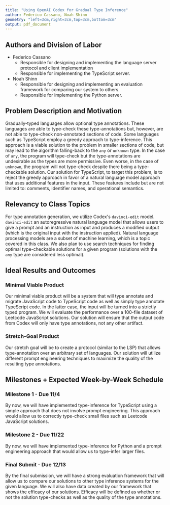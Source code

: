 ```yaml
---
title: "Using OpenAI Codex for Gradual Type Inference"
author: Federico Cassano, Noah Shinn
geometry: "left=3cm,right=3cm,top=3cm,bottom=3cm"
output: pdf_document
---
```


## Authors and Division of Labor

- Federico Cassano
  - Responsible for designing and implementing the language server protocol and client implementation
  - Responsible for implementing the TypeScript server.
- Noah Shinn
  - Responsible for designing and implementing an evaluation framework for comparing our system to others.
  - Responsible for implementing the Python server.

## Problem Description and Motivation

Gradually-typed languages allow optional type annotations. These languages are able to type-check these type-annotations but, however, are not able to type-check non-annotated sections of code. Some languages such as TypeScript employ a greedy approach to type-inference. This approach is a viable solution to the problem in smaller sections of code, but may lead to the algorithm falling-back to the `any` or `unknown` type. In the case of `any`, the program will type-check but the type-annotations are undesirable as the types are more permissive. Even worse, in the case of `unknown`, the program will not type-check despite there being a type-checkable solution. Our solution for TypeScript, to target this problem, is to reject the greedy approach in favor of a natural language model approach that uses additional features in the input. These features include but are not limited to: comments, identifier names, and operational semantics.

## Relevancy to Class Topics

For type annotation generation, we utilize Codex's `davinci-edit` model. `davinci-edit` an autoregressive natural language model that allows users to give a prompt and an instruction as input and produces a modified output (which is the original input with the instruction applied). Natural language processing models are a subset of machine learning, which is a topic covered in this class. We also plan to use search techniques for finding optimal type-checkable solutions for a given program (solutions with the `any` type are considered less optimal).

## Ideal Results and Outcomes

### Minimal Viable Product
Our minimal viable product will be a system that will type annotate and migrate JavaScript code to TypeScript code as well as simply type annotate TypeScript code. In the latter case, the input will be turned into a strictly typed program. We will evaluate the performance over a 100-file dataset of Leetcode JavaScript solutions. Our solution will ensure that the output code from Codex will only have type annotations, not any other artifact.

### Stretch-Goal Product
Our stretch goal will be to create a protocol (similar to the LSP) that allows type-annotation over an arbitrary set of languages. Our solution will utilize different prompt engineering techniques to maximize the quality of the resulting type annotations.

## Milestones + Expected Week-by-Week Schedule

### Milestone 1 - Due 11/4
By now, we will have implemented type-inference for TypeScript using a simple approach that does not involve prompt engineering. This approach would allow us to correctly type-check small files such as Leetcode JavaScript solutions.

### Milestone 2 - Due 11/22
By now, we will have implemented type-inference for Python and a prompt engineering approach that would allow us to type-infer larger files.

### Final Submit - Due 12/13
By the final submission, we will have a strong evaluation framework that will allow us to compare our solutions to other type inference systems for the given language. We will also have data created by our framework that shows the efficacy of our solutions. Efficacy will be defined as whether or not the solution type-checks as well as the quality of the type annotations.


